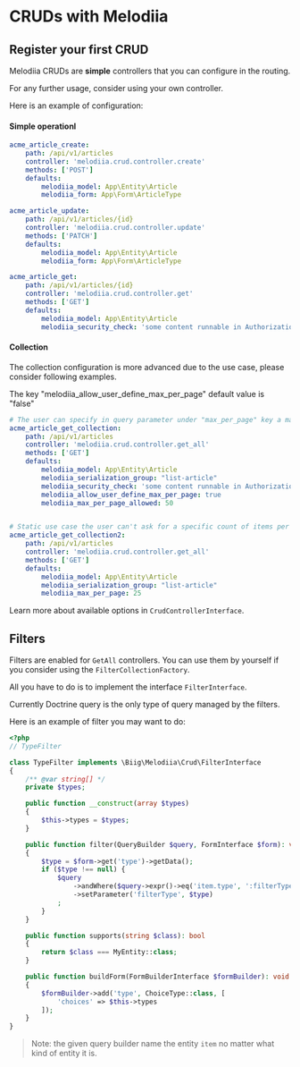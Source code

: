 CRUDs with Melodiia
===================

Register your first CRUD
------------------------

Melodiia CRUDs are **simple** controllers that you can configure in the routing.

For any further usage, consider using your own controller.

Here is an example of configuration:

#### Simple operationl

```yaml
acme_article_create:
    path: /api/v1/articles
    controller: 'melodiia.crud.controller.create'
    methods: ['POST']
    defaults:
        melodiia_model: App\Entity\Article
        melodiia_form: App\Form\ArticleType

acme_article_update:
    path: /api/v1/articles/{id}
    controller: 'melodiia.crud.controller.update'
    methods: ['PATCH']
    defaults:
        melodiia_model: App\Entity\Article
        melodiia_form: App\Form\ArticleType

acme_article_get:
    path: /api/v1/articles/{id}
    controller: 'melodiia.crud.controller.get'
    methods: ['GET']
    defaults:
        melodiia_model: App\Entity\Article
        melodiia_security_check: 'some content runnable in AuthorizationChecker class'

```

#### Collection

The collection configuration is more advanced due to the use case, please consider following examples.

The key "melodiia_allow_user_define_max_per_page" default value is "false" 

```yaml
# The user can specify in query parameter under "max_per_page" key a maximum of 50 items per page
acme_article_get_collection:
    path: /api/v1/articles
    controller: 'melodiia.crud.controller.get_all'
    methods: ['GET']
    defaults:
        melodiia_model: App\Entity\Article
        melodiia_serialization_group: "list-article"
        melodiia_security_check: 'some content runnable in AuthorizationChecker class'
        melodiia_allow_user_define_max_per_page: true 
        melodiia_max_per_page_allowed: 50


# Static use case the user can't ask for a specific count of items per page. The max count of items returned will be 25
acme_article_get_collection2:
    path: /api/v1/articles
    controller: 'melodiia.crud.controller.get_all'
    methods: ['GET']
    defaults:
        melodiia_model: App\Entity\Article
        melodiia_serialization_group: "list-article"
        melodiia_max_per_page: 25
```

Learn more about available options in `CrudControllerInterface`.

Filters
-------

Filters are enabled for `GetAll` controllers. You can use them by yourself
if you consider using the `FilterCollectionFactory`.

All you have to do is to implement the interface `FilterInterface`.

Currently Doctrine query is the only type of query managed by the filters.

Here is an example of filter you may want to do:

```php
<?php
// TypeFilter

class TypeFilter implements \Biig\Melodiia\Crud\FilterInterface
{
    /** @var string[] */
    private $types;

    public function __construct(array $types)
    {
        $this->types = $types;
    }

    public function filter(QueryBuilder $query, FormInterface $form): void
    {
        $type = $form->get('type')->getData();
        if ($type !== null) {
            $query
                ->andWhere($query->expr()->eq('item.type', ':filterType'))
                ->setParameter('filterType', $type)
            ;
        }
    }

    public function supports(string $class): bool
    {
        return $class === MyEntity::class;
    }

    public function buildForm(FormBuilderInterface $formBuilder): void
    {
        $formBuilder->add('type', ChoiceType::class, [
            'choices' => $this->types            
        ]); 
    }
}

```

> Note: the given query builder name the entity `item` no matter what kind of entity it is.
